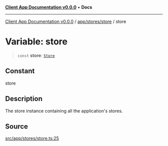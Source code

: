 [**Client App Documentation v0.0.0**](../../../../README.md) • **Docs**

***

[Client App Documentation v0.0.0](../../../../README.md) / [app/stores/store](../README.md) / store

# Variable: store

> `const` **store**: [`Store`](../interfaces/Store.md)

## Constant

store

## Description

The store instance containing all the application's stores.

## Source

[src/app/stores/store.ts:25](https://github.com/jimmykurian/Reactivities/blob/cfc61f80c2e285635750ab2aa8eddddc51c9a938/client-app/src/app/stores/store.ts#L25)
